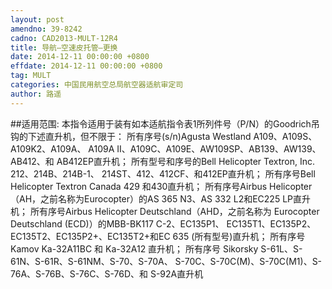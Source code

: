 ```yaml
---
layout: post
amendno: 39-8242
cadno: CAD2013-MULT-12R4
title: 导航—空速皮托管—更换
date: 2014-12-11 00:00:00 +0800
effdate: 2014-12-11 00:00:00 +0800
tag: MULT
categories: 中国民用航空总局航空器适航审定司
author: 路遥
---
```


##适用范围:
本指令适用于装有如本适航指令表1所列件号（P/N）的Goodrich吊钩的下述直升机，但不限于：
所有序号(s/n)Agusta Westland A109、A109S、A109K2、A109A、 A109A II、A109C、A109E、AW109SP、AB139、AW139、AB412、和 AB412EP直升机；
所有型号和序号的Bell Helicopter Textron, Inc. 212、214B、214B-1、 214ST、412、412CF、和412EP直升机；
所有序号Bell Helicopter Textron Canada 429 和430直升机；
所有序号Airbus Helicopter（AH，之前名称为Eurocopter）的AS 365 N3、AS 332 L2和EC225 LP直升机；
所有序号Airbus Helicopter Deutschland（AHD，之前名称为 Eurocopter Deutschland (ECD)）的MBB-BK117 C-2、EC135P1、 EC135T1、EC135P2、EC135T2、EC135P2+、EC135T2+和EC 635 (所有型号)直升机；
所有序号 Kamov Ka-32A11BC 和 Ka-32A12 直升机； 所有序号 Sikorsky S-61L、S-61N、S-61R、S-61NM、S-70、S-70A、 S-70C、S-70C(M)、S-70C(M1)、S-76A、S-76B、S-76C、S-76D、和 S-92A直升机

